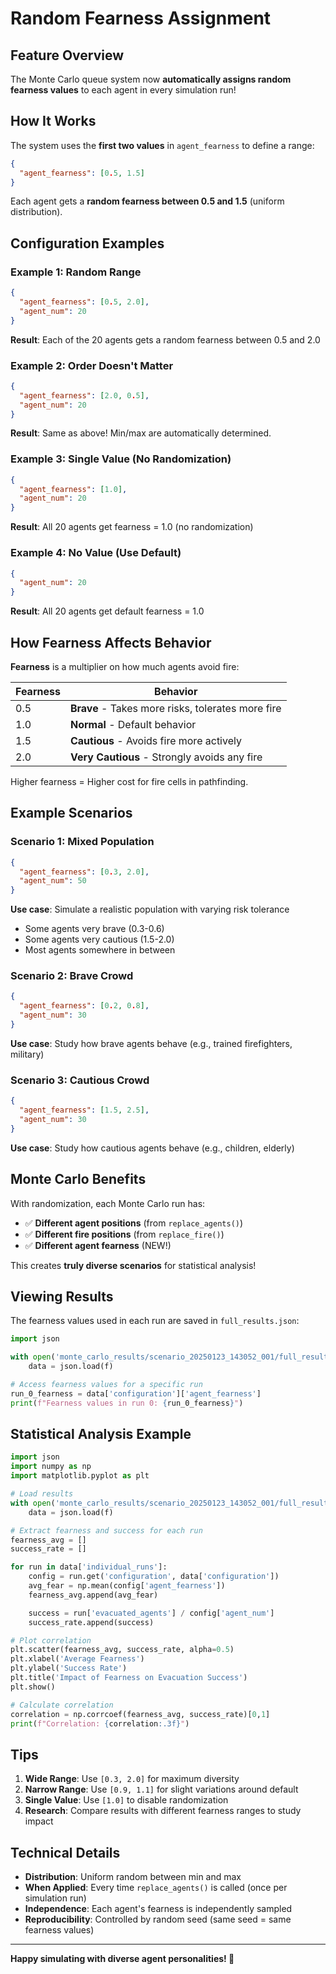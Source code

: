 # Random Fearness Assignment

## Feature Overview

The Monte Carlo queue system now **automatically assigns random fearness values** to each agent in every simulation run!

## How It Works

The system uses the **first two values** in `agent_fearness` to define a range:

```json
{
  "agent_fearness": [0.5, 1.5]
}
```

Each agent gets a **random fearness between 0.5 and 1.5** (uniform distribution).

## Configuration Examples

### Example 1: Random Range
```json
{
  "agent_fearness": [0.5, 2.0],
  "agent_num": 20
}
```
**Result**: Each of the 20 agents gets a random fearness between 0.5 and 2.0

### Example 2: Order Doesn't Matter
```json
{
  "agent_fearness": [2.0, 0.5],
  "agent_num": 20
}
```
**Result**: Same as above! Min/max are automatically determined.

### Example 3: Single Value (No Randomization)
```json
{
  "agent_fearness": [1.0],
  "agent_num": 20
}
```
**Result**: All 20 agents get fearness = 1.0 (no randomization)

### Example 4: No Value (Use Default)
```json
{
  "agent_num": 20
}
```
**Result**: All 20 agents get default fearness = 1.0

## How Fearness Affects Behavior

**Fearness** is a multiplier on how much agents avoid fire:

| Fearness | Behavior |
|----------|----------|
| 0.5 | **Brave** - Takes more risks, tolerates more fire |
| 1.0 | **Normal** - Default behavior |
| 1.5 | **Cautious** - Avoids fire more actively |
| 2.0 | **Very Cautious** - Strongly avoids any fire |

Higher fearness = Higher cost for fire cells in pathfinding.

## Example Scenarios

### Scenario 1: Mixed Population
```json
{
  "agent_fearness": [0.3, 2.0],
  "agent_num": 50
}
```
**Use case**: Simulate a realistic population with varying risk tolerance
- Some agents very brave (0.3-0.6)
- Some agents very cautious (1.5-2.0)
- Most agents somewhere in between

### Scenario 2: Brave Crowd
```json
{
  "agent_fearness": [0.2, 0.8],
  "agent_num": 30
}
```
**Use case**: Study how brave agents behave (e.g., trained firefighters, military)

### Scenario 3: Cautious Crowd
```json
{
  "agent_fearness": [1.5, 2.5],
  "agent_num": 30
}
```
**Use case**: Study how cautious agents behave (e.g., children, elderly)

## Monte Carlo Benefits

With randomization, each Monte Carlo run has:
- ✅ **Different agent positions** (from `replace_agents()`)
- ✅ **Different fire positions** (from `replace_fire()`)
- ✅ **Different agent fearness** (NEW!)

This creates **truly diverse scenarios** for statistical analysis!

## Viewing Results

The fearness values used in each run are saved in `full_results.json`:

```python
import json

with open('monte_carlo_results/scenario_20250123_143052_001/full_results.json') as f:
    data = json.load(f)

# Access fearness values for a specific run
run_0_fearness = data['configuration']['agent_fearness']
print(f"Fearness values in run 0: {run_0_fearness}")
```

## Statistical Analysis Example

```python
import json
import numpy as np
import matplotlib.pyplot as plt

# Load results
with open('monte_carlo_results/scenario_20250123_143052_001/full_results.json') as f:
    data = json.load(f)

# Extract fearness and success for each run
fearness_avg = []
success_rate = []

for run in data['individual_runs']:
    config = run.get('configuration', data['configuration'])
    avg_fear = np.mean(config['agent_fearness'])
    fearness_avg.append(avg_fear)

    success = run['evacuated_agents'] / config['agent_num']
    success_rate.append(success)

# Plot correlation
plt.scatter(fearness_avg, success_rate, alpha=0.5)
plt.xlabel('Average Fearness')
plt.ylabel('Success Rate')
plt.title('Impact of Fearness on Evacuation Success')
plt.show()

# Calculate correlation
correlation = np.corrcoef(fearness_avg, success_rate)[0,1]
print(f"Correlation: {correlation:.3f}")
```

## Tips

1. **Wide Range**: Use `[0.3, 2.0]` for maximum diversity
2. **Narrow Range**: Use `[0.9, 1.1]` for slight variations around default
3. **Single Value**: Use `[1.0]` to disable randomization
4. **Research**: Compare results with different fearness ranges to study impact

## Technical Details

- **Distribution**: Uniform random between min and max
- **When Applied**: Every time `replace_agents()` is called (once per simulation run)
- **Independence**: Each agent's fearness is independently sampled
- **Reproducibility**: Controlled by random seed (same seed = same fearness values)

---

**Happy simulating with diverse agent personalities! 🎉**
